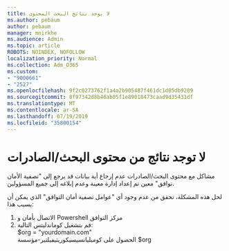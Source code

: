 ```yaml
---
title: لا يوجد نتائج البحث المحتوى
ms.author: pebaum
author: pebaum
manager: mnirkhe
ms.audience: Admin
ms.topic: article
ROBOTS: NOINDEX, NOFOLLOW
localization_priority: Normal
ms.collection: Adm_O365
ms.custom:
- "9000661"
- "2527"
ms.openlocfilehash: 9f2c0273762f1a4a2b905487f461dc1d05db9209
ms.sourcegitcommit: 8f97342d8b46ab05f1e89018473caad9d35431df
ms.translationtype: MT
ms.contentlocale: ar-SA
ms.lasthandoff: 07/19/2019
ms.locfileid: "35800154"
---
```

# <a name="no-results-from-content-searchexports"></a>لا توجد نتائج من محتوى البحث/الصادرات

مشاكل مع محتوى البحث/الصادرات عدم إرجاع أية بيانات قد يرجع إلى "تصفية الأمان توافق" معين تم إعداد إدارة معينة وعدم إبلاغه إلى جميع المسؤولين.

لحل هذه المشكلة، تحقق من عدم وجود أي "عوامل تصفية أمان التوافق" الذي يمكن أن يسبب هذا:
1. الاتصال بأمان و Powershell مركز التوافق
2. قم بتشغيل كوماندليتس التالية:
<br>$org = "yourdomain.com"
<br>الحصول على كومبليانسيسيكوريتيفيلتير-مؤسسة $org